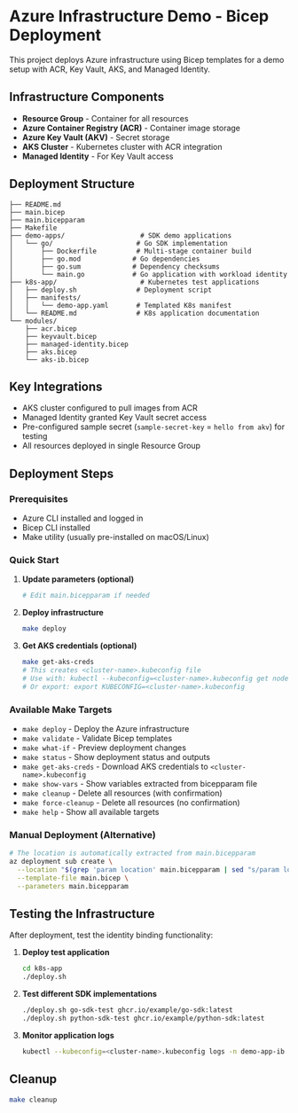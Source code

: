 # Azure Infrastructure Demo - Bicep Deployment

This project deploys Azure infrastructure using Bicep templates for a demo setup with ACR, Key Vault, AKS, and Managed Identity.

## Infrastructure Components

- **Resource Group** - Container for all resources
- **Azure Container Registry (ACR)** - Container image storage
- **Azure Key Vault (AKV)** - Secret storage
- **AKS Cluster** - Kubernetes cluster with ACR integration
- **Managed Identity** - For Key Vault access

## Deployment Structure

```
├── README.md
├── main.bicep
├── main.bicepparam
├── Makefile
├── demo-apps/                   # SDK demo applications
│   └── go/                     # Go SDK implementation
│       ├── Dockerfile          # Multi-stage container build
│       ├── go.mod             # Go dependencies
│       ├── go.sum             # Dependency checksums
│       └── main.go            # Go application with workload identity
├── k8s-app/                     # Kubernetes test applications
│   ├── deploy.sh               # Deployment script
│   ├── manifests/
│   │   └── demo-app.yaml       # Templated K8s manifest
│   └── README.md               # K8s application documentation
└── modules/
    ├── acr.bicep
    ├── keyvault.bicep
    ├── managed-identity.bicep
    ├── aks.bicep
    └── aks-ib.bicep
```

## Key Integrations

- AKS cluster configured to pull images from ACR
- Managed Identity granted Key Vault secret access
- Pre-configured sample secret (`sample-secret-key` = `hello from akv`) for testing
- All resources deployed in single Resource Group

## Deployment Steps

### Prerequisites
- Azure CLI installed and logged in
- Bicep CLI installed
- Make utility (usually pre-installed on macOS/Linux)

### Quick Start

1. **Update parameters (optional)**
   ```bash
   # Edit main.bicepparam if needed
   ```

2. **Deploy infrastructure**
   ```bash
   make deploy
   ```

3. **Get AKS credentials (optional)**
   ```bash
   make get-aks-creds
   # This creates <cluster-name>.kubeconfig file
   # Use with: kubectl --kubeconfig=<cluster-name>.kubeconfig get nodes
   # Or export: export KUBECONFIG=<cluster-name>.kubeconfig
   ```

### Available Make Targets

- `make deploy` - Deploy the Azure infrastructure
- `make validate` - Validate Bicep templates
- `make what-if` - Preview deployment changes
- `make status` - Show deployment status and outputs
- `make get-aks-creds` - Download AKS credentials to `<cluster-name>.kubeconfig`
- `make show-vars` - Show variables extracted from bicepparam file
- `make cleanup` - Delete all resources (with confirmation)
- `make force-cleanup` - Delete all resources (no confirmation)
- `make help` - Show all available targets

### Manual Deployment (Alternative)

```bash
# The location is automatically extracted from main.bicepparam
az deployment sub create \
  --location "$(grep 'param location' main.bicepparam | sed "s/param location = '\(.*\)'/\1/")" \
  --template-file main.bicep \
  --parameters main.bicepparam
```

## Testing the Infrastructure

After deployment, test the identity binding functionality:

1. **Deploy test application**
   ```bash
   cd k8s-app
   ./deploy.sh
   ```

2. **Test different SDK implementations**
   ```bash
   ./deploy.sh go-sdk-test ghcr.io/example/go-sdk:latest
   ./deploy.sh python-sdk-test ghcr.io/example/python-sdk:latest
   ```

3. **Monitor application logs**
   ```bash
   kubectl --kubeconfig=<cluster-name>.kubeconfig logs -n demo-app-ib -l app=demo-app-ib -f
   ```

## Cleanup

```bash
make cleanup
```